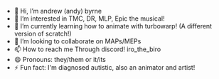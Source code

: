 - 👋 Hi, I’m andrew (andy) byrne
- 👀 I’m interested in TMC, DR, MLP, Epic the musical!
- 🌱 I’m currently learning how to animate with turbowarp! (A different version of scratch!)
- 💞️ I’m looking to collaborate on MAPs/MEPs
- 📫 How to reach me Through discord! iro_the_biro
- 😄 Pronouns: they/them or it/its
- ⚡ Fun fact: I'm diagnosed autistic, also an animator and artist!
